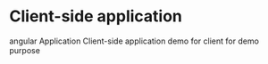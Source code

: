 # Client-side application
angular Application
Client-side application demo for client for demo purpose
